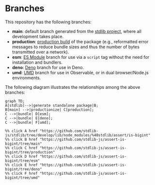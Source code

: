 <!--

@license Apache-2.0

Copyright (c) 2022 The Stdlib Authors.

Licensed under the Apache License, Version 2.0 (the "License");
you may not use this file except in compliance with the License.
You may obtain a copy of the License at

    http://www.apache.org/licenses/LICENSE-2.0

Unless required by applicable law or agreed to in writing, software
distributed under the License is distributed on an "AS IS" BASIS,
WITHOUT WARRANTIES OR CONDITIONS OF ANY KIND, either express or implied.
See the License for the specific language governing permissions and
limitations under the License.

-->

# Branches

This repository has the following branches:

-   **main**: default branch generated from the [stdlib project][stdlib-url], where all development takes place.
-   **production**: [production build][production-url] of the package (e.g., reformatted error messages to reduce bundle sizes and thus the number of bytes transmitted over a network).
-   **esm**: [ES Module][esm-url] branch for use via a `script` tag without the need for installation and bundlers.
-   **deno**: [Deno][deno-url] branch for use in Deno.
-   **umd**: [UMD][umd-url] branch for use in Observable, or in dual browser/Node.js environments.

The following diagram illustrates the relationships among the above branches:

```mermaid
graph TD;
A[stdlib]-->|generate standalone package|B;
B[main] -->|productionize| C[production];
C -->|bundle| D[esm];
C -->|bundle| E[deno];
C -->|bundle| F[umd];

%% click A href "https://github.com/stdlib-js/stdlib/tree/develop/lib/node_modules/%40stdlib/assert/is-bigint"
%% click B href "https://github.com/stdlib-js/assert-is-bigint/tree/main"
%% click C href "https://github.com/stdlib-js/assert-is-bigint/tree/production"
%% click D href "https://github.com/stdlib-js/assert-is-bigint/tree/esm"
%% click E href "https://github.com/stdlib-js/assert-is-bigint/tree/deno"
%% click F href "https://github.com/stdlib-js/assert-is-bigint/tree/umd"
```

[stdlib-url]: https://github.com/stdlib-js/stdlib/tree/develop/lib/node_modules/%40stdlib/assert/is-bigint
[production-url]: https://github.com/stdlib-js/assert-is-bigint/tree/production
[deno-url]: https://github.com/stdlib-js/assert-is-bigint/tree/deno
[umd-url]: https://github.com/stdlib-js/assert-is-bigint/tree/umd
[esm-url]: https://github.com/stdlib-js/assert-is-bigint/tree/esm